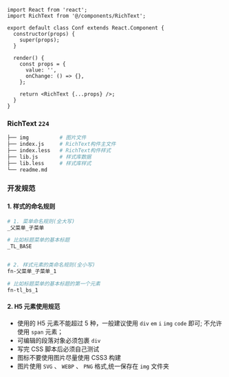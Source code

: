 ```tsx
import React from 'react';
import RichText from '@/components/RichText';

export default class Conf extends React.Component {
  constructor(props) {
    super(props);
  }

  render() {
    const props = {
      value: '',
      onChange: () => {},
    };

    return <RichText {...props} />;
  }
}
```

### RichText `224`

```bash
├── img          # 图片文件
├── index.js     # RichText构件主文件
├── index.less   # RichText构件样式
├── lib.js       # 样式库数据
├── lib.less     # 样式库样式
└── readme.md
```

### 开发规范

#### 1. 样式的命名规则

```bash
# 1. 菜单命名规则(全大写)
_父菜单_子菜单

# 比如标题菜单的基本标题
_TL_BASE


# 2. 样式元素的类命名规则(全小写)
fn-父菜单_子菜单_1

# 比如标题菜单的基本标题的第一个元素
fn-tl_bs_1
```

#### 2. H5 元素使用规范

- 使用的 H5 元素不能超过 5 种，一般建议使用 `div` `em` `i` `img` `code` 即可; 不允许使用 `span` 元素；
- 可编辑的段落对象必须包裹 `div`
- 写完 CSS 脚本后必须自己测试
- 图标不要使用图片尽量使用 CSS3 构建
- 图片使用 `SVG` 、 `WEBP` 、 `PNG` 格式,统一保存在 `img` 文件夹

